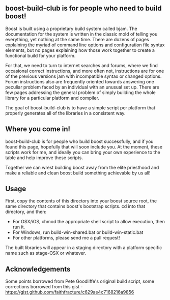 boost-build-club is for people who need to build boost!
-------------------------------------------------------

Boost is built using a proprietary build system called bjam. The documentation for the
system is written in the classic mold of telling you everything, yet nothing at the same 
time. There are dozens of pages explaining the myriad of command line options and 
configuration file syntax elements, but no pages explaining how those work together to
create a functional build for your platform.

For that, we need to turn to internet searches and forums, where we find occasional
correct instructions, and more often not, instructions are for one of the 
previous versions jam with incompatible syntax or changed options. Forum instructions
also are frequently oriented towards answering one peculiar problem faced by an 
individual with an unusual set up. There are few pages addressing the general problem
of simply building the whole library for a particular platform and compiler.

The goal of boost-build-club is to have a simple script per platform that properly
generates all of the libraries in a consistent way.

Where you come in!
------------------

boost-build-club is for people who build boost successfully, and if you found this page, 
hopefully that will soon include you. At the moment, these scripts work for me, and
ideally you can bring your own experience to the table and help improve these scripts.

Together we can wrest building boost away from the elite priesthood and make a reliable
and clean boost build something achievable by us all!

Usage
-----
First, copy the contents of this directory into your boost source root, the same directory
that contains boost's bootstrap scripts. cd into that directory, and then:

- For OSX/iOS, chmod the appropriate shell script to allow execution, then run it.
- For Windows, run build-win-shared.bat or build-win-static.bat
- For other platforms, please send me a pull request!

The built libraries will appear in a staging directory with a platform specific name such
as stage-OSX or whatever.

Acknowledgements
----------------
Some points borrowed from Pete Goodliffe's original build script,
some corrections borrowed from this gist -
https://gist.github.com/faithfracture/c629ae4c7168216a9856

